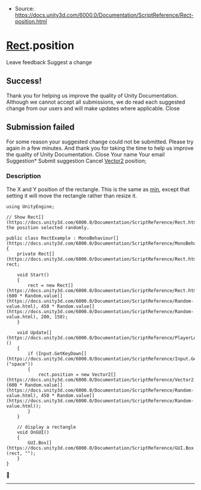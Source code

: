 * Source: https://docs.unity3d.com/6000.0/Documentation/ScriptReference/Rect-position.html

#  [Rect](https://docs.unity3d.com/6000.0/Documentation/ScriptReference/Rect.html).position
Leave feedback
Suggest a change
## Success!
Thank you for helping us improve the quality of Unity Documentation. Although we cannot accept all submissions, we do read each suggested change from our users and will make updates where applicable.
Close
## Submission failed
For some reason your suggested change could not be submitted. Please <a>try again</a> in a few minutes. And thank you for taking the time to help us improve the quality of Unity Documentation.
Close
Your name Your email Suggestion* Submit suggestion
Cancel
[Vector2](https://docs.unity3d.com/6000.0/Documentation/ScriptReference/Vector2.html) position; 
### Description
The X and Y position of the rectangle.
This is the same as [min](https://docs.unity3d.com/6000.0/Documentation/ScriptReference/Rect-min.html), except that setting it will move the rectangle rather than resize it.
```
using UnityEngine;  
  
// Show Rect[](https://docs.unity3d.com/6000.0/Documentation/ScriptReference/Rect.html), the position selected randomly.  
  
public class RectExample : MonoBehaviour[](https://docs.unity3d.com/6000.0/Documentation/ScriptReference/MonoBehaviour.html)
{
    private Rect[](https://docs.unity3d.com/6000.0/Documentation/ScriptReference/Rect.html) rect;  
  
    void Start()
    {
        rect = new Rect[](https://docs.unity3d.com/6000.0/Documentation/ScriptReference/Rect.html)(600 * Random.value[](https://docs.unity3d.com/6000.0/Documentation/ScriptReference/Random-value.html), 450 * Random.value[](https://docs.unity3d.com/6000.0/Documentation/ScriptReference/Random-value.html), 200, 150);
    }  
  
    void Update[](https://docs.unity3d.com/6000.0/Documentation/ScriptReference/PlayerLoop.Update.html)()
    {
        if (Input.GetKeyDown[](https://docs.unity3d.com/6000.0/Documentation/ScriptReference/Input.GetKeyDown.html)("space"))
        {
            rect.position = new Vector2[](https://docs.unity3d.com/6000.0/Documentation/ScriptReference/Vector2.html)(600 * Random.value[](https://docs.unity3d.com/6000.0/Documentation/ScriptReference/Random-value.html), 450 * Random.value[](https://docs.unity3d.com/6000.0/Documentation/ScriptReference/Random-value.html));
        }
    }  
  
    // display a rectangle
    void OnGUI()
    {
        GUI.Box[](https://docs.unity3d.com/6000.0/Documentation/ScriptReference/GUI.Box.html)(rect, "");
    }
}

```

* * *
